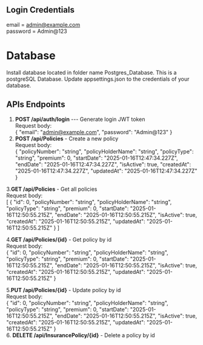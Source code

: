 ## Login Credentials
email = admin@example.com <br/>
password = Admin@123

# Database

Install database located in folder name Postgres_Database. This is a postgreSQL Database. Update appsettings.json to the credentials of your database.

## APIs Endpoints
1. **POST /api/auth/login**  --- Generate login JWT token <br/>
   Request body: <br/>
   {
    "email": "admin@example.com",
    "password": "Admin@123"
   }
2. **POST /api/Policies** - Create a new policy<br/>
    Request body: <br/>
    {
  "policyNumber": "string",
  "policyHolderName": "string",
  "policyType": "string",
  "premium": 0,
  "startDate": "2025-01-16T12:47:34.227Z",
  "endDate": "2025-01-16T12:47:34.227Z",
  "isActive": true,
  "createdAt": "2025-01-16T12:47:34.227Z",
  "updatedAt": "2025-01-16T12:47:34.227Z"
}<br/>

3.**GET /api/Policies** - Get all policies<br/>
    Request body: <br/>
    [
  {
    "id": 0,
    "policyNumber": "string",
    "policyHolderName": "string",
    "policyType": "string",
    "premium": 0,
    "startDate": "2025-01-16T12:50:55.215Z",
    "endDate": "2025-01-16T12:50:55.215Z",
    "isActive": true,
    "createdAt": "2025-01-16T12:50:55.215Z",
    "updatedAt": "2025-01-16T12:50:55.215Z"
  }
]<br/>

4.**GET /api/Policies/{id}** - Get policy by id<br/>
    Request body: <br/>
  {
    "id": 0,
    "policyNumber": "string",
    "policyHolderName": "string",
    "policyType": "string",
    "premium": 0,
    "startDate": "2025-01-16T12:50:55.215Z",
    "endDate": "2025-01-16T12:50:55.215Z",
    "isActive": true,
    "createdAt": "2025-01-16T12:50:55.215Z",
    "updatedAt": "2025-01-16T12:50:55.215Z"
  }
<br/>

5.**PUT /api/Policies/{id}** - Update policy by id<br/>
    Request body: <br/>
  {
    "id": 0,
    "policyNumber": "string",
    "policyHolderName": "string",
    "policyType": "string",
    "premium": 0,
    "startDate": "2025-01-16T12:50:55.215Z",
    "endDate": "2025-01-16T12:50:55.215Z",
    "isActive": true,
    "createdAt": "2025-01-16T12:50:55.215Z",
    "updatedAt": "2025-01-16T12:50:55.215Z"
  }
<br/>
6. **DELETE /api/InsurancePolicy/{id}** - Delete a policy by id


